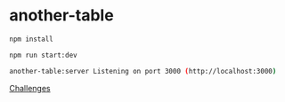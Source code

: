 # another-table

```bash
npm install

npm run start:dev

another-table:server Listening on port 3000 (http://localhost:3000)
```

[Challenges](challenges)
